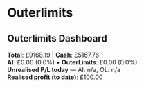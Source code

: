 # Outerlimits

## Outerlimits Dashboard
<!-- OUTERLIMITS-DASHBOARD:START -->
**Total**: £9168.19 | **Cash**: £5167.76  
**AI**: £0.00 (0.0%) • **OuterLimits**: £0.00 (0.0%)  
**Unrealised P/L today** — AI: n/a, OL: n/a  
**Realised profit (to date)**: £100.00
<!-- OUTERLIMITS-DASHBOARD:END -->
